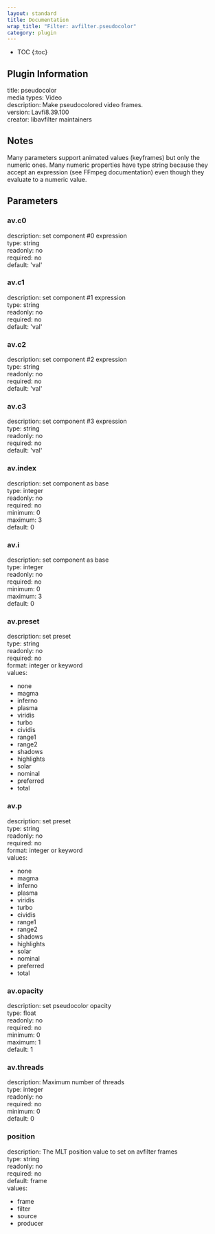 ```yaml
---
layout: standard
title: Documentation
wrap_title: "Filter: avfilter.pseudocolor"
category: plugin
---
```

* TOC
{:toc}

## Plugin Information

title: pseudocolor  
media types:
Video  
description: Make pseudocolored video frames.  
version: Lavfi8.39.100  
creator: libavfilter maintainers  

## Notes

Many parameters support animated values (keyframes) but only the numeric ones. Many numeric properties have type string because they accept an expression (see FFmpeg documentation) even though they evaluate to a numeric value.

## Parameters

### av.c0

  
description:
set component #0 expression  
type: string  
readonly: no  
required: no  
default: 'val'  

### av.c1

  
description:
set component #1 expression  
type: string  
readonly: no  
required: no  
default: 'val'  

### av.c2

  
description:
set component #2 expression  
type: string  
readonly: no  
required: no  
default: 'val'  

### av.c3

  
description:
set component #3 expression  
type: string  
readonly: no  
required: no  
default: 'val'  

### av.index

  
description:
set component as base  
type: integer  
readonly: no  
required: no  
minimum: 0  
maximum: 3  
default: 0  

### av.i

  
description:
set component as base  
type: integer  
readonly: no  
required: no  
minimum: 0  
maximum: 3  
default: 0  

### av.preset

  
description:
set preset  
type: string  
readonly: no  
required: no  
format: integer or keyword  
values:  

* none
* magma
* inferno
* plasma
* viridis
* turbo
* cividis
* range1
* range2
* shadows
* highlights
* solar
* nominal
* preferred
* total

### av.p

  
description:
set preset  
type: string  
readonly: no  
required: no  
format: integer or keyword  
values:  

* none
* magma
* inferno
* plasma
* viridis
* turbo
* cividis
* range1
* range2
* shadows
* highlights
* solar
* nominal
* preferred
* total

### av.opacity

  
description:
set pseudocolor opacity  
type: float  
readonly: no  
required: no  
minimum: 0  
maximum: 1  
default: 1  

### av.threads

  
description:
Maximum number of threads  
type: integer  
readonly: no  
required: no  
minimum: 0  
default: 0  

### position

  
description:
The MLT position value to set on avfilter frames  
type: string  
readonly: no  
required: no  
default: frame  
values:  

* frame
* filter
* source
* producer

